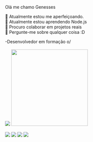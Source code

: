 Olá me chamo Genesses
 
🔭 Atualmente estou me aperfeiçoando.<br/>
🌱 Atualmente estou aprendendo Node.js<br/>
👯 Procuro colaborar em projetos reais<br/>
💬 Pergunte-me sobre qualquer coisa :D<br/>
 
<div>
  -Desenvolvedor em formação o/<br/>
</div>
<br/>
</div>
<div >
<img src="https://github-readme-stats.vercel.app/api/top-langs/?username=Genesses12&theme=blue-green"/>
<img height="250em"src="https://github-readme-stats.vercel.app/api?username=Genesses12&theme=blue-green"  />
</div>
<br/>
<div>
 <img src="https://img.shields.io/badge/HTML5-E34F26?style=for-the-badge&logo=html5&logoColor=white"/>
  <img src="https://img.shields.io/badge/CSS3-1572B6?style=for-the-badge&logo=css3&logoColor=white"/>
  <img src="https://img.shields.io/badge/JavaScript-323330?style=for-the-badge&logo=javascript&logoColor=F7DF1E"/>
  <img src="https://img.shields.io/badge/React-20232A?style=for-the-badge&logo=react&logoColor=61DAFB"/>
</div>
 

 
